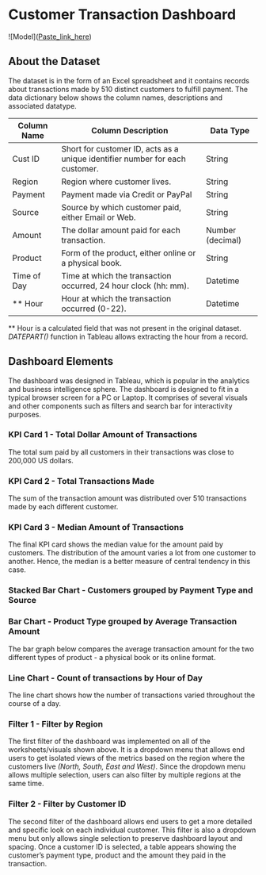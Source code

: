 # Customer Transaction Dashboard
![Model]([Paste_link_here](https://github.com/Ahsan-Bilal-1899/customer-transaction-dashbaord/blob/7bcb6b1e9f211a3554acaef34f5529fa33cbf958/Dashboard%20Capture.png
))

## About the Dataset

The dataset is in the form of an Excel spreadsheet and it contains records about transactions made by 510 distinct customers to fulfill payment. The data dictionary below shows the column names, descriptions and associated datatype.

| Column Name | Column Description | Data Type |
| --- | --- | --- |
| Cust ID | Short for customer ID, acts as a unique identifier number for each customer. | String |
| Region | Region where customer lives. | String |
| Payment | Payment made via Credit or PayPal | String |
| Source | Source by which customer paid, either Email or Web. | String |
| Amount | The dollar amount paid for each transaction. | Number (decimal) |
| Product | Form of the product, either online or a physical book. | String |
| Time of Day | Time at which the transaction occurred, 24 hour clock (hh: mm).    | Datetime |
| ** Hour  | Hour at which the transaction occurred (0-22). | Datetime |

** Hour is a calculated field that was not present in the original dataset.
*DATEPART()* function in Tableau allows extracting the hour from a record.

## Dashboard Elements

The dashboard was designed in Tableau, which is popular in the analytics and business intelligence sphere. The dashboard is designed to fit in a typical browser screen for a PC or Laptop. It comprises of several visuals and other components such as filters and search bar for interactivity purposes.

### KPI Card 1 - Total Dollar Amount of Transactions

The total sum paid by all customers in their transactions was close to 200,000 US dollars.

### KPI Card 2 - Total Transactions Made

The sum of the transaction amount was distributed over 510 transactions made by each different customer.

### KPI Card 3 - Median Amount of Transactions

The final KPI card shows the median value for the amount paid by customers. The distribution of the amount varies a lot from one customer to another. Hence, the median is a better measure of central tendency in this case.

### Stacked Bar Chart - Customers grouped by Payment Type and Source

### Bar Chart - Product Type grouped by Average Transaction Amount

The bar graph below compares the average transaction amount for the two different types of product - a physical book or its online format. 

### Line Chart - Count of transactions by Hour of Day

The line chart shows how the number of transactions varied throughout the course of a day. 

### Filter 1 - Filter by Region

The first filter of the dashboard was implemented on all of the worksheets/visuals shown above. It is a dropdown menu that allows end users to get isolated views of the metrics based on the region where the customers live *(North, South, East and West)*. Since the dropdown menu allows multiple selection, users can also filter by multiple regions at the same time.

### Filter 2 - Filter by Customer ID

The second filter of the dashboard allows end users to get a more detailed and specific look on each individual customer. This filter is also a dropdown menu but only allows single selection to preserve dashboard layout and spacing. Once a customer ID is selected, a table appears showing the customer’s payment type, product and the amount they paid in the transaction. 
